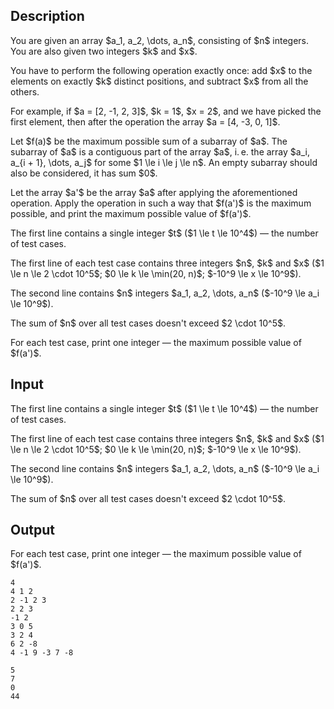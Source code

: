 ## Description

<div><p>You are given an array $a_1, a_2, \dots, a_n$, consisting of $n$ integers. You are also given two integers $k$ and $x$.</p><p>You have to perform the following operation exactly once: add $x$ to the elements on <span class="tex-font-style-bf">exactly</span> $k$ <span class="tex-font-style-bf">distinct</span> positions, and subtract $x$ from all the others.</p><p>For example, if $a = [2, -1, 2, 3]$, $k = 1$, $x = 2$, and we have picked the first element, then after the operation the array $a = [4, -3, 0, 1]$.</p><p>Let $f(a)$ be the maximum possible sum of a subarray of $a$. The subarray of $a$ is a contiguous part of the array $a$, i. e. the array $a_i, a_{i + 1}, \dots, a_j$ for some $1 \le i \le j \le n$. An empty subarray should also be considered, it has sum $0$.</p><p>Let the array $a'$ be the array $a$ after applying the aforementioned operation. Apply the operation in such a way that $f(a')$ is the maximum possible, and print the maximum possible value of $f(a')$.</p></div><div class="input-specification"><p>The first line contains a single integer $t$ ($1 \le t \le 10^4$)&nbsp;— the number of test cases.</p><p>The first line of each test case contains three integers $n$, $k$ and $x$ ($1 \le n \le 2 \cdot 10^5$; $0 \le k \le \min(20, n)$; $-10^9 \le x \le 10^9$).</p><p>The second line contains $n$ integers $a_1, a_2, \dots, a_n$ ($-10^9 \le a_i \le 10^9$). </p><p>The sum of $n$ over all test cases doesn't exceed $2 \cdot 10^5$.</p></div><div class="output-specification"><p>For each test case, print one integer&nbsp;— the maximum possible value of $f(a')$.</p></div>

## Input

<p>The first line contains a single integer $t$ ($1 \le t \le 10^4$)&nbsp;— the number of test cases.</p><p>The first line of each test case contains three integers $n$, $k$ and $x$ ($1 \le n \le 2 \cdot 10^5$; $0 \le k \le \min(20, n)$; $-10^9 \le x \le 10^9$).</p><p>The second line contains $n$ integers $a_1, a_2, \dots, a_n$ ($-10^9 \le a_i \le 10^9$). </p><p>The sum of $n$ over all test cases doesn't exceed $2 \cdot 10^5$.</p>

## Output

<p>For each test case, print one integer&nbsp;— the maximum possible value of $f(a')$.</p>





```input1|2,3,6,7
4
4 1 2
2 -1 2 3
2 2 3
-1 2
3 0 5
3 2 4
6 2 -8
4 -1 9 -3 7 -8
```




```output1
5
7
0
44
```


